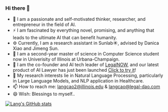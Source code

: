 ### Hi there 👋

- 🌱 I am a passionate and self-motivated thinker, researcher, and entrepreneur in the field of AI.
- ⚡ I am fascinated by everything novel, promising, and anything that leads to the ultimate AI that can benefit humanity.
- ⚙️ Currently, I am a research assistant in Sunlab☀️, advised by Danica Xiao and Jimeng Sun.
- 🏫 I am a second-year master of science in Computer Science student now in Univerisity of Illinois at Urbana-Champaign.
- 🔭 I am the co-founder and AI tech leader of [LegalNOW](www.legal-dao.org), and our latest product of AI Lawyer has just been launched [Click to try it](https://ai.legalnow.xyz/)!
- 🔭 My research interests lie in Natural Language Processing, particularly in Large Language Models, and NLP application in Healthcare.
- 📫 How to reach me: langcao2@illinois.edu & langcao@legal-dao.com
- 😄 Wish: Blessings to myself..

[![Lang's GitHub stats](https://github-readme-stats.vercel.app/api?username=windszzlang)](https://github.com/anuraghazra/github-readme-stats)

<!--
**windsOvO/windsOvO** is a ✨ _special_ ✨ repository because its `README.md` (this file) appears on your GitHub profile.

Here are some ideas to get you started:

- 🔭 I’m currently working on full stack software development, machine learning projects etc.
- 🌱 I’m currently learning machine learning, natural language processing, etc.
- 👯 I’m looking to collaborate on ...
- 🤔 I’m looking for help with ...
- 💬 Ask me about ...
- 📫 How to reach me: windszzlang@gmail.com
- 😄 Pronouns: ...
- ⚡ Fun fact: ...
-->

